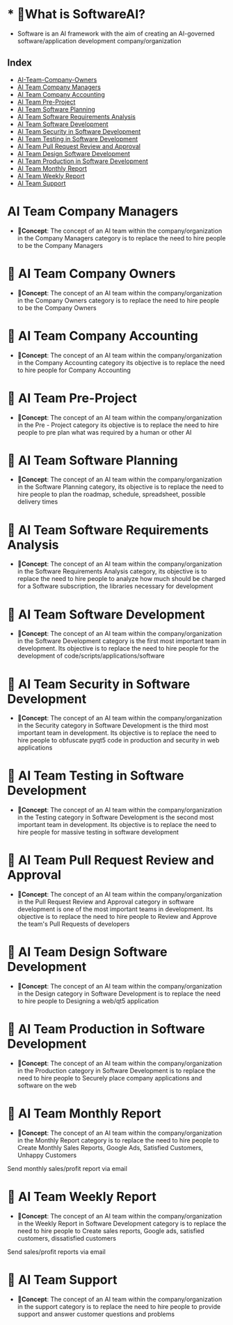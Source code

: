 # * **💭What is SoftwareAI?**
* Software is an AI framework with the aim of creating an AI-governed software/application development company/organization

## Index
- [AI-Team-Company-Owners](AI-Team-Company-Owners)
- [AI Team Company Managers](#🧠-AI-Team-Company-Managers)
- [AI Team Company Accounting](#🧠-AI-Team-Company-Accounting)
- [AI Team Pre-Project](#🧠-AI-Team-Pre-Project)
- [AI Team Software Planning](#🧠-AI-Team-Software-Planning)
- [AI Team Software Requirements Analysis](#🧠-AI-Team-Software-Requirements-Analysis)
- [AI Team Software Development](#🧠-AI-Team-Software-Development)
- [AI Team Security in Software Development](#🧠-AI-Team-Security-in-Software-Development)
- [AI Team Testing in Software Development](#🧠-AI-Team-Testing-in-Software-Development)
- [AI Team Pull Request Review and Approval](#🧠-AI-Team-Pull-Request-Review-and-Approval)
- [AI Team Design Software Development](#🧠-AI-Team-Design-Software-Development)
- [AI Team Production in Software Development](#🧠-AI-Team-Production-in-Software-Development)
- [AI Team Monthly Report](#🧠-AI-Team-Monthly-Report)
- [AI Team Weekly Report](#🧠-AI-Team-Weekly-Report)
- [AI Team Support](#🧠-AI-Team-Weekly-Report)






# 
# 
# 
# 
# AI Team Company Managers
* **💭Concept**:
The concept of an AI team within the company/organization in the Company Managers category is to replace the need to hire people to be the Company Managers

#
#
#
# 🧠 AI Team Company Owners
* **💭Concept**:
The concept of an AI team within the company/organization in the Company Owners category is to replace the need to hire people to be the Company Owners

#
#
#
# 🧠 AI Team Company Accounting
* **💭Concept**:
The concept of an AI team within the company/organization in the Company Accounting category its objective is to replace the need to hire people for Company Accounting

#
#
#
# 🧠 AI Team Pre-Project 
* **💭Concept**:
The concept of an AI team within the company/organization in the Pre - Project category its objective is to replace the need to hire people to pre plan what was required by a human or other AI

#
#
#
# 🧠 AI Team Software Planning
* **💭Concept**:
The concept of an AI team within the company/organization in the Software Planning category, its objective is to replace the need to hire people to plan the roadmap, schedule, spreadsheet, possible delivery times

#
#
#

# 🧠 AI Team Software Requirements Analysis
* **💭Concept**:
The concept of an AI team within the company/organization in the Software Requirements Analysis category, its objective is to replace the need to hire people to analyze how much should be charged for a Software subscription, the libraries necessary for development

#
#
#

# 🧠 AI Team Software Development
* **💭Concept**:
The concept of an AI team within the company/organization in the Software Development category is the first most important team in development. Its objective is to replace the need to hire people for the development of code/scripts/applications/software

#
#
#
# 🧠 AI Team Security in Software Development
* **💭Concept**:
The concept of an AI team within the company/organization in the Security category in Software Development is the third most important team in development. Its objective is to replace the need to hire people to obfuscate pyqt5 code in production and security in web applications

#
#
#

# 🧠 AI Team Testing in Software Development
* **💭Concept**:
The concept of an AI team within the company/organization in the Testing category in Software Development is the second most important team in development. Its objective is to replace the need to hire people for massive testing in software development

#
#
#


# 🧠 AI Team Pull Request Review and Approval
* **💭Concept**:
The concept of an AI team within the company/organization in the Pull Request Review and Approval category in software development is one of the most important teams in development. Its objective is to replace the need to hire people to Review and Approve the team's Pull Requests of developers


#
#
#


# 🧠 AI Team Design Software Development
* **💭Concept**:
The concept of an AI team within the company/organization in the Design category in Software Development is to replace the need to hire people to 
Designing a web/qt5 application


#
#
#



# 🧠 AI Team Production in Software Development
* **💭Concept**:
The concept of an AI team within the company/organization in the Production category in Software Development is to replace the need to hire people to 
Securely place company applications and software on the web


#
#
#

# 🧠 AI Team Monthly Report 
* **💭Concept**:
The concept of an AI team within the company/organization in the Monthly Report category is to replace the need to hire people to 
Create Monthly Sales Reports, Google Ads, Satisfied Customers, Unhappy Customers

Send monthly sales/profit report via email

#
#
#

# 🧠 AI Team Weekly Report 
* **💭Concept**:
 The concept of an AI team within the company/organization in the Weekly Report in Software Development category is to replace the need to hire people to 
Create sales reports, Google ads, satisfied customers, dissatisfied customers

Send sales/profit reports via email

#
#
#








# 🧠 AI Team Support
* **💭Concept**:
 The concept of an AI team within the company/organization in the support category is to replace the need to hire people to provide support and answer customer questions and problems


#
#
#





